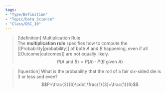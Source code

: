 ```yaml
---
tags:  
- "Type/Definition"  
- "Topic/Data_Science"  
- "Class/DSC_10"  
---
```

  
> [!definition] Multiplication Rule  
> The **multiplication rule** specifies how to compute the [[Probability|probability]] of both $A$ and $B$ happening, even if all [[Outcome|outcomes]] are not equally likely.  
> $$P(A\text{ and }B)=P(A)\cdot P(B\text{ given }A)$$  
  
> [!question] What is the probability that the roll of a fair six-sided die is 3 or less and even?  
> $$P=\frac{3}{6}\cdot \frac{1}{3}=\frac{1}{6}$$  
